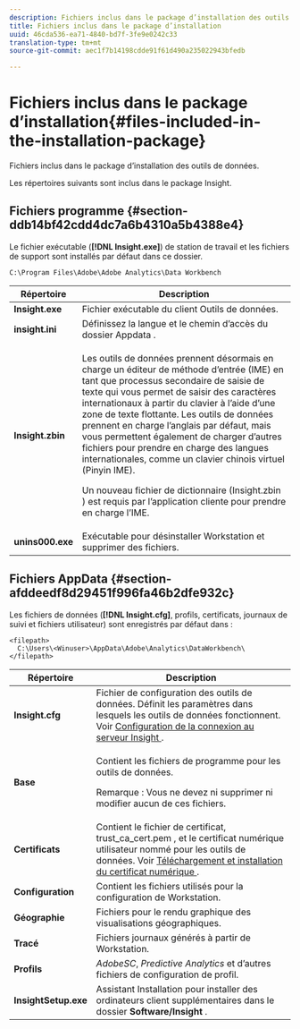 ```yaml
---
description: Fichiers inclus dans le package d’installation des outils de données.
title: Fichiers inclus dans le package d’installation
uuid: 46cda536-ea71-4840-bd7f-3fe9e0242c33
translation-type: tm+mt
source-git-commit: aec1f7b14198cdde91f61d490a235022943bfedb

---
```



# Fichiers inclus dans le package d’installation{#files-included-in-the-installation-package}

Fichiers inclus dans le package d’installation des outils de données.

Les répertoires suivants sont inclus dans le package Insight.

## Fichiers programme {#section-ddb14bf42cdd4dc7a6b4310a5b4388e4}

Le fichier exécutable (**[!DNL Insight.exe]**) de station de travail et les fichiers de support sont installés par défaut dans ce dossier.

```
C:\Program Files\Adobe\Adobe Analytics\Data Workbench
```

<table id="table_56BAC85184A04E7680FBB4B36DE73285"> 
 <thead> 
  <tr> 
   <th colname="col1" class="entry"> Répertoire </th> 
   <th colname="col2" class="entry"> Description </th> 
  </tr> 
 </thead>
 <tbody> 
  <tr> 
   <td colname="col1"> <b> <span class="filepath"> Insight.exe </span></b> </td> 
   <td colname="col2"> Fichier exécutable du client Outils de données. </td> 
  </tr> 
  <tr> 
   <td colname="col1"> <b> <span class="filepath"> insight.ini </span></b> </td> 
   <td colname="col2"> Définissez la langue et le chemin d’accès du <span class="filepath"> dossier Appdata </span> . </td> 
  </tr> 
  <tr> 
   <td colname="col1"> <b> <span class="filepath"> Insight.zbin </span></b> </td> 
   <td colname="col2"> <p>Les outils de données prennent désormais en charge un éditeur de méthode d’entrée (IME) en tant que processus secondaire de saisie de texte qui vous permet de saisir des caractères internationaux à partir du clavier à l’aide d’une zone de texte flottante. Les outils de données prennent en charge l’anglais par défaut, mais vous permettent également de charger d’autres fichiers pour prendre en charge des langues internationales, comme un clavier chinois virtuel (Pinyin IME). </p> <p>Un nouveau fichier de dictionnaire <span class="filepath"> (Insight.zbin </span>) est requis par l’application cliente pour prendre en charge l’IME. </p> </td> 
  </tr> 
  <tr> 
   <td colname="col1"> <b> <span class="filepath"> unins000.exe </span></b> </td> 
   <td colname="col2"> Exécutable pour désinstaller Workstation et supprimer des fichiers. </td> 
  </tr> 
 </tbody> 
</table>

## Fichiers AppData {#section-afddeedf8d29451f996fa46b2dfe932c}

Les fichiers de données (**[!DNL Insight.cfg]**, profils, certificats, journaux de suivi et fichiers utilisateur) sont enregistrés par défaut dans :

```
<filepath>
  C:\Users\<Winuser>\AppData\Adobe\Analytics\DataWorkbench\ 
</filepath>
```

<table id="table_DBA4DBB54C57409C8EC116C686A08560"> 
 <thead> 
  <tr> 
   <th colname="col1" class="entry"> Répertoire </th> 
   <th colname="col2" class="entry"> Description </th> 
  </tr> 
 </thead>
 <tbody> 
  <tr> 
   <td colname="col1"> <b> <span class="filepath"> Insight.cfg </span></b> </td> 
   <td colname="col2"> Fichier de configuration des outils de données. Définit les paramètres dans lesquels les outils de données fonctionnent. Voir <a href="../../../home/c-install-insight/install-setup/c-conn-isvr.md#concept-9f47b2cd7c12492693a2cf810cfc1d9e"> Configuration de la connexion au serveur Insight </a>. </td> 
  </tr> 
  <tr> 
   <td colname="col1"> <b> <span class="filepath"> Base </span></b> </td> 
   <td colname="col2"> <p>Contient les fichiers de programme pour les outils de données. </p> <p> <p>Remarque :  Vous ne devez ni supprimer ni modifier aucun de ces fichiers. </p> </p> </td> 
  </tr> 
  <tr> 
   <td colname="col1"> <b> <span class="filepath"> Certificats </span></b> </td> 
   <td colname="col2"> Contient le fichier de certificat, <span class="filepath"> trust_ca_cert.pem </span>, et le certificat numérique utilisateur nommé pour les outils de données. Voir <a href="../../../home/c-install-insight/install-setup/c-dgtl-crtf.md#concept-4c6a900074d4464fb6ec7862f7e54f10"> Téléchargement et installation du certificat numérique </a>. </td> 
  </tr> 
  <tr> 
   <td colname="col1"> <b> <span class="filepath"> Configuration </span> </b> </td> 
   <td colname="col2"> Contient les fichiers utilisés pour la configuration de Workstation. </td> 
  </tr> 
  <tr> 
   <td colname="col1"> <b> <span class="filepath"> Géographie </span></b> </td> 
   <td colname="col2"> Fichiers pour le rendu graphique des visualisations géographiques. </td> 
  </tr> 
  <tr> 
   <td colname="col1"> <b> <span class="filepath"> Tracé </span></b> </td> 
   <td colname="col2"> Fichiers journaux générés à partir de Workstation. </td> 
  </tr> 
  <tr> 
   <td colname="col1"> <b> <span class="filepath"> Profils </span></b> </td> 
   <td colname="col2"> <i>AdobeSC</i>, <i>Predictive Analytics</i> et d’autres fichiers de configuration de profil. </td> 
  </tr> 
  <tr> 
   <td colname="col1"> <b> <span class="filepath"> InsightSetup.exe </span></b> </td> 
   <td colname="col2"> Assistant Installation pour installer des ordinateurs client supplémentaires dans le dossier <b> Software/Insight <span class="filepath"> </span></b> . </td> 
  </tr> 
 </tbody> 
</table>

